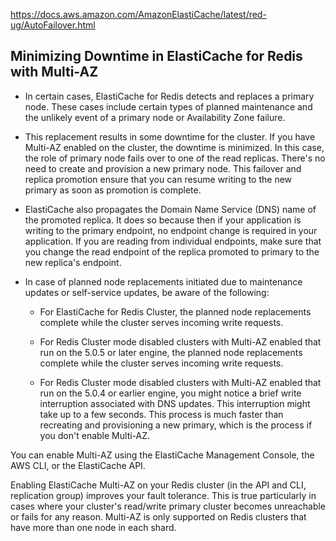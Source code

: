 https://docs.aws.amazon.com/AmazonElastiCache/latest/red-ug/AutoFailover.html

## Minimizing Downtime in ElastiCache for Redis with Multi-AZ



- In certain cases, ElastiCache for Redis detects and replaces a primary node. These cases include certain types of planned maintenance and the unlikely event of a primary node or Availability Zone failure.

- This replacement results in some downtime for the cluster. If you have Multi-AZ enabled on the cluster, the downtime is minimized. In this case, the role of primary node fails over to one of the read replicas. There's no need to create and provision a new primary node. This failover and replica promotion ensure that you can resume writing to the new primary as soon as promotion is complete.

- ElastiCache also propagates the Domain Name Service (DNS) name of the promoted replica. It does so because then if your application is writing to the primary endpoint, no endpoint change is required in your application. If you are reading from individual endpoints, make sure that you change the read endpoint of the replica promoted to primary to the new replica's endpoint.

- In case of planned node replacements initiated due to maintenance updates or self-service updates, be aware of the following:

    - For ElastiCache for Redis Cluster, the planned node replacements complete while the cluster serves incoming write requests.

    - For Redis Cluster mode disabled clusters with Multi-AZ enabled that run on the 5.0.5 or later engine, the planned node replacements complete while the cluster serves incoming write requests.

    - For Redis Cluster mode disabled clusters with Multi-AZ enabled that run on the 5.0.4 or earlier engine, you might notice a brief write interruption associated with DNS updates. This interruption might take up to a few seconds. This process is much faster than recreating and provisioning a new primary, which is the process if you don't enable Multi-AZ.

You can enable Multi-AZ using the ElastiCache Management Console, the AWS CLI, or the ElastiCache API.

Enabling ElastiCache Multi-AZ on your Redis cluster (in the API and CLI, replication group) improves your fault tolerance. This is true particularly in cases where your cluster's read/write primary cluster becomes unreachable or fails for any reason. Multi-AZ is only supported on Redis clusters that have more than one node in each shard.
